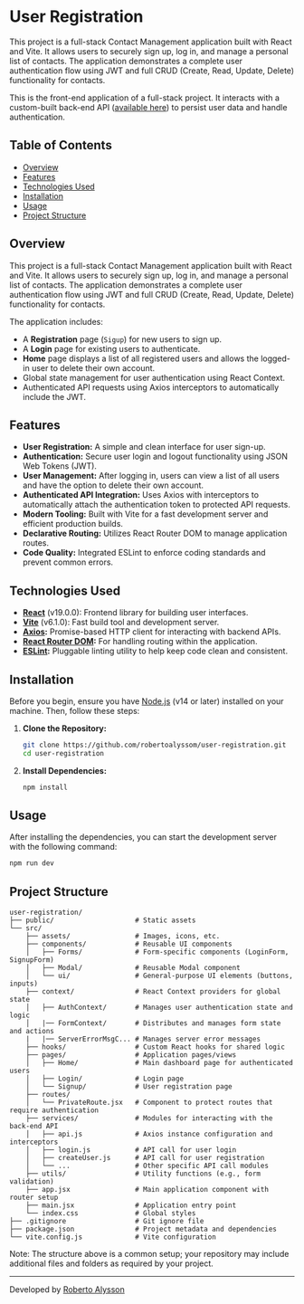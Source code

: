 # User Registration

This project is a full-stack Contact Management application built with React and Vite. It allows users to securely sign up, log in, and manage a personal list of contacts. The application demonstrates a complete user authentication flow using JWT and full CRUD (Create, Read, Update, Delete) functionality for contacts.

This is the front-end application of a full-stack project. It interacts with a custom-built back-end API ([available here](https://github.com/robertoalyssom/users.api)) to persist user data and handle authentication.

## Table of Contents

- [Overview](#overview)
- [Features](#features)
- [Technologies Used](#technologies-used)
- [Installation](#installation)
- [Usage](#usage)
- [Project Structure](#project-structure)

## Overview

This project is a full-stack Contact Management application built with React and Vite. It allows users to securely sign up, log in, and manage a personal list of contacts. The application demonstrates a complete user authentication flow using JWT and full CRUD (Create, Read, Update, Delete) functionality for contacts.

The application includes:

- A **Registration** page (`Sigup`) for new users to sign up.
- A **Login** page for existing users to authenticate.
- **Home** page displays a list of all registered users and allows the logged-in user to delete their own account.
- Global state management for user authentication using React Context.
- Authenticated API requests using Axios interceptors to automatically include the JWT.

## Features

- **User Registration:** A simple and clean interface for user sign-up.
- **Authentication:** Secure user login and logout functionality using JSON Web Tokens (JWT).
- **User Management:** After logging in, users can view a list of all users and have the option to delete their own account.
- **Authenticated API Integration:** Uses Axios with interceptors to automatically attach the authentication token to protected API requests.
- **Modern Tooling:** Built with Vite for a fast development server and efficient production builds.
- **Declarative Routing:** Utilizes React Router DOM to manage application routes.
- **Code Quality:** Integrated ESLint to enforce coding standards and prevent common errors.

## Technologies Used

- **[React](https://reactjs.org/)** (v19.0.0): Frontend library for building user interfaces.
- **[Vite](https://vitejs.dev/)** (v6.1.0): Fast build tool and development server.
- **[Axios](https://axios-http.com/):** Promise-based HTTP client for interacting with backend APIs.
- **[React Router DOM](https://reactrouter.com/):** For handling routing within the application.
- **[ESLint](https://eslint.org/):** Pluggable linting utility to help keep code clean and consistent.

## Installation

Before you begin, ensure you have [Node.js](https://nodejs.org/) (v14 or later) installed on your machine. Then, follow these steps:

1. **Clone the Repository:**

   ```bash
   git clone https://github.com/robertoalyssom/user-registration.git
   cd user-registration

   ```

2. **Install Dependencies:**

   ```bash
   npm install

   ```

## Usage

After installing the dependencies, you can start the development server with the following command:

```bash
npm run dev
```

## Project Structure

```
user-registration/
├── public/                    # Static assets
└── src/
    ├── assets/                # Images, icons, etc.
    ├── components/            # Reusable UI components
    │   ├── Forms/             # Form-specific components (LoginForm, SignupForm)
    │   ├── Modal/             # Reusable Modal component
    │   └── ui/                # General-purpose UI elements (buttons, inputs)
    ├── context/               # React Context providers for global state
    │   ├── AuthContext/       # Manages user authentication state and logic
    │   |── FormContext/       # Distributes and manages form state and actions
    |   |── ServerErrorMsgC... # Manages server error messages
    ├── hooks/                 # Custom React hooks for shared logic
    ├── pages/                 # Application pages/views
    │   ├── Home/              # Main dashboard page for authenticated users
    │   ├── Login/             # Login page
    │   └── Signup/            # User registration page
    ├── routes/
    │   └── PrivateRoute.jsx   # Component to protect routes that require authentication
    ├── services/              # Modules for interacting with the back-end API
    │   ├── api.js             # Axios instance configuration and interceptors
    │   ├── login.js           # API call for user login
    │   ├── createUser.js      # API call for user registration
    │   └── ...                # Other specific API call modules
    ├── utils/                 # Utility functions (e.g., form validation)
    ├── app.jsx                # Main application component with router setup
    ├── main.jsx               # Application entry point
    └── index.css              # Global styles
├── .gitignore                 # Git ignore file
├── package.json               # Project metadata and dependencies
└── vite.config.js             # Vite configuration
```

Note: The structure above is a common setup; your repository may include additional files and folders as required by your project.

---

Developed by [Roberto Alysson](https://github.com/robertoalyssom)
